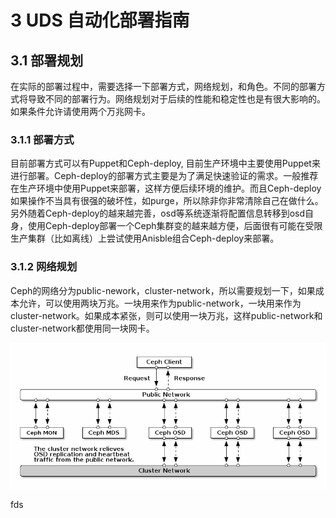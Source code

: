 # 3 UDS 自动化部署指南

## 3.1 部署规划

在实际的部署过程中，需要选择一下部署方式，网络规划，和角色。不同的部署方式将导致不同的部署行为。网络规划对于后续的性能和稳定性也是有很大影响的。如果条件允许请使用两个万兆网卡。

### **3.1.1 部署方式**

目前部署方式可以有Puppet和Ceph-deploy, 目前生产环境中主要使用Puppet来进行部署。Ceph-deploy的部署方式主要是为了满足快速验证的需求。一般推荐在生产环境中使用Puppet来部署，这样方便后续环境的维护。而且Ceph-deploy如果操作不当具有很强的破坏性，如purge，所以除非你非常清除自己在做什么。另外随着Ceph-deploy的越来越完善，osd等系统逐渐将配置信息转移到osd自身，使用Ceph-deploy部署一个Ceph集群变的越来越方便，后面很有可能在受限生产集群（比如离线）上尝试使用Anisble组合Ceph-deploy来部署。

### **3.1.2 网络规划**

Ceph的网络分为public-nework，cluster-network，所以需要规划一下，如果成本允许，可以使用两块万兆。一块用来作为public-network，一块用来作为cluster-network。如果成本紧张，则可以使用一块万兆，这样public-network和cluster-network都使用同一块网卡。

![](/assets/117ACDFC-26C1-4DB9-95F7-C2AAAC9A71ED.png)

fds


